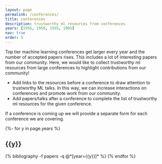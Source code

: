 ```yaml
---
layout: page
permalink: /conferences/
title: conferences
description: trustworthy ml resources from conferences
years: [1956, 1950, 1935, 1905]
nav: true
order: 5
---
```

<!--Here, we will create multiple folders for conferences. -->
Top tier machine learning conferences get larger every year and the number of accepted papers rises. This includes a lot of interesting papers from our community. Here, we would like to collect trustworthy ml resources from large conferences to highlight contributions from our community!
* Add links to the resources before a conference to draw attention to trustworthy ML talks. In this way, we can increase interactions on conferences and promote work from our community.
* Add papers/talks after a conference to complete the list of trustworthy ml resources for the given conference. 

If a conference is coming up we will provide a separate form for each conference we are covering. 
<!-- _pages/publications.md -->

<div class="publications">

{%- for y in page.years %}
  <h2 class="year">{{y}}</h2>
  {% bibliography -f papers -q @*[year={{y}}]* %}
{% endfor %}

</div>
